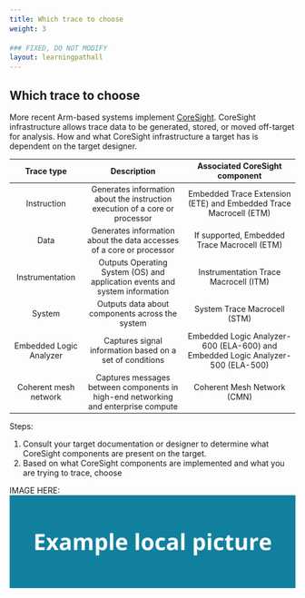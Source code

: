 ```yaml
---
title: Which trace to choose
weight: 3

### FIXED, DO NOT MODIFY
layout: learningpathall
---
```


## Which trace to choose
More recent Arm-based systems implement [CoreSight](https://developer.arm.com/Architectures/CoreSight%20Architecture). CoreSight infrastructure allows trace data to be generated, stored, or moved off-target for analysis. How and what CoreSight infrastructure a target has is dependent on the target designer.

| Trace type | Description | Associated CoreSight component |
| :---: | :---: | :---: |
| Instruction |  Generates information about the instruction execution of a core or processor | Embedded Trace Extension (ETE) and Embedded Trace Macrocell (ETM) |
| Data |  Generates information about the data accesses of a core or processor | If supported, Embedded Trace Macrocell (ETM) |
| Instrumentation |  Outputs Operating System (OS) and application events and system information | Instrumentation Trace Macrocell (ITM) |
| System |  Outputs data about components across the system | System Trace Macrocell (STM) |
| Embedded Logic Analyzer | Captures signal information based on a set of conditions | Embedded Logic Analyzer-600 (ELA-600) and Embedded Logic Analyzer-500 (ELA-500) |
| Coherent mesh network | Captures messages between components in high-end networking and enterprise compute | Coherent Mesh Network (CMN) |

Steps:

1. Consult your target documentation or designer to determine what CoreSight components are present on the target.
2. Based on what CoreSight components are implemented and what you are trying to trace, choose 



IMAGE HERE:
![example image alt-text#center](example-picture.png "Figure 1. Example image caption")
